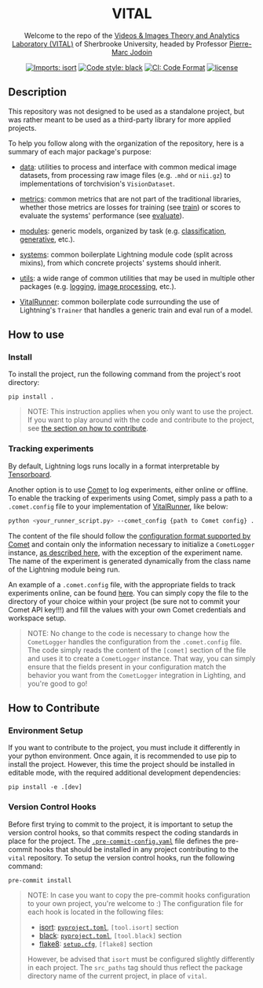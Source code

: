 <div align="center">

# VITAL

Welcome to the repo of the
[Videos & Images Theory and Analytics Laboratory (VITAL)](http://vital.dinf.usherbrooke.ca/ "VITAL home page") of
Sherbrooke University, headed by Professor [Pierre-Marc Jodoin](http://info.usherbrooke.ca/pmjodoin/)

[![Imports: isort](https://img.shields.io/badge/%20imports-isort-%231674b1?style=flat&labelColor=ef8336)](https://pycqa.github.io/isort/)
[![Code style: black](https://img.shields.io/badge/code%20style-black-000000.svg)](https://github.com/psf/black)
[![CI: Code Format](https://github.com/nathanpainchaud/vital/actions/workflows/code-format.yml/badge.svg?branch=dev)](https://github.com/nathanpainchaud/vital/actions/workflows/code-format.yml?query=branch%3Adev)
[![license](https://img.shields.io/badge/License-Apache%202.0-blue.svg)](https://github.com/nathanpainchaud/vital/blob/dev/LICENSE)

</div>

## Description
This repository was not designed to be used as a standalone project, but was rather meant to be used as a third-party
library for more applied projects.

To help you follow along with the organization of the repository, here is a summary of each major package's purpose:

- [data](vital/data): utilities to process and interface with common medical image datasets, from processing raw image
files (e.g. `.mhd` or `nii.gz`) to implementations of torchvision's `VisionDataset`.

- [metrics](vital/metrics): common metrics that are not part of the traditional libraries, whether those metrics are
losses for training (see [train](vital/metrics/train)) or scores to evaluate the systems' performance (see
[evaluate](vital/metrics/evaluate)).

- [modules](vital/modules): generic models, organized by task (e.g. [classification](vital/modules/segmentation),
[generative](vital/modules/generative), etc.).

- [systems](vital/systems): common boilerplate Lightning module code (split across mixins), from which concrete
projects' systems should inherit.

- [utils](vital/utils): a wide range of common utilities that may be used in multiple other packages (e.g.
[logging](vital/utils/logging.py), [image processing](vital/utils/image), etc.).

- [VitalRunner](vital/runner.py): common boilerplate code surrounding the use of Lightning's `Trainer` that
handles a generic train and eval run of a model.

## How to use

### Install
To install the project, run the following command from the project's root directory:
```shell script
pip install .
```
> NOTE: This instruction applies when you only want to use the project. If you want to play around with the code and
> contribute to the project, see [the section on how to contribute](#how-to-contribute).

### Tracking experiments
By default, Lightning logs runs locally in a format interpretable by
[Tensorboard](https://www.tensorflow.org/tensorboard/).

Another option is to use [Comet](https://www.comet.ml/) to log experiments, either online or offline. To enable the
tracking of experiments using Comet, simply pass a path to a `.comet.config` file to your implementation of
[VitalRunner](vital/runner.py), like below:
```bash
python <your_runner_script.py> --comet_config {path to Comet config} ...
```
The content of the file should follow the
[configuration format supported by Comet](https://www.comet.ml/docs/python-sdk/advanced/#comet-configuration-variables)
and contain only the information necessary to initialize a `CometLogger` instance,
[as described here](https://pytorch-lightning.readthedocs.io/en/latest/api/pytorch_lightning.loggers.comet.html), with
the exception of the experiment name. The name of the experiment is generated dynamically from the class name of the
Lightning module being run.

An example of a `.comet.config` file, with the appropriate fields to track experiments online, can be found
[here](vital/.comet.config). You can simply copy the file to the directory of your choice within your project (be sure
not to commit your Comet API key!!!) and fill the values with your own Comet credentials and workspace setup.

> NOTE: No change to the code is necessary to change how the `CometLogger` handles the configuration from the
> `.comet.config` file. The code simply reads the content of the `[comet]` section of the file and uses it to create a
> `CometLogger` instance. That way, you can simply ensure that the fields present in your configuration match the
> behavior you want from the `CometLogger` integration in Lighting, and you're good to go!

## How to Contribute

### Environment Setup
If you want to contribute to the project, you must include it differently in your python environment. Once again, it is
recommended to use pip to install the project. However, this time the project should be installed in editable mode, with
the required additional development dependencies:
```shell script
pip install -e .[dev]
```

### Version Control Hooks
Before first trying to commit to the project, it is important to setup the version control hooks, so that commits
respect the coding standards in place for the project. The [`.pre-commit-config.yaml`](.pre-commit-config.yaml) file
defines the pre-commit hooks that should be installed in any project contributing to the `vital` repository. To setup
the version control hooks, run the following command:
```shell script
pre-commit install
```

> NOTE: In case you want to copy the pre-commit hooks configuration to your own project, you're welcome to :)
> The configuration file for each hook is located in the following files:
> - [isort](https://github.com/timothycrosley/isort): [`pyproject.toml`](./pyproject.toml), `[tool.isort]` section
> - [black](https://github.com/psf/black): [`pyproject.toml`](./pyproject.toml), `[tool.black]` section
> - [flake8](https://gitlab.com/pycqa/flake8): [`setup.cfg`](./setup.cfg), `[flake8]` section
>
> However, be advised that `isort` must be configured slightly differently in each project. The `src_paths` tag
> should thus reflect the package directory name of the current project, in place of `vital`.
